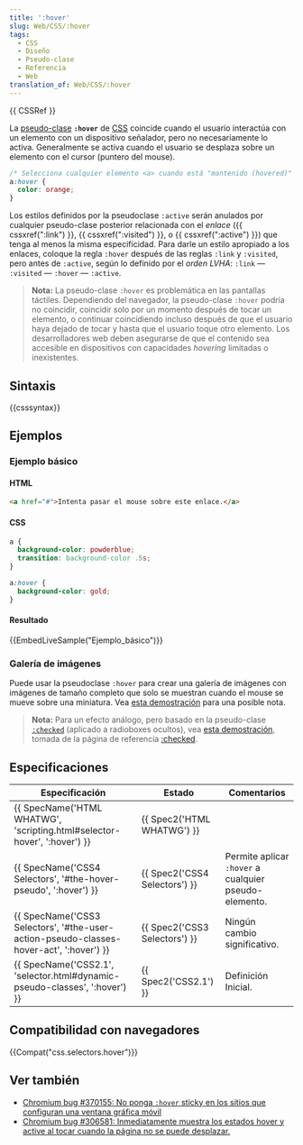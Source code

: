 ```yaml
---
title: ':hover'
slug: Web/CSS/:hover
tags:
  - CSS
  - Diseño
  - Pseudo-clase
  - Referencia
  - Web
translation_of: Web/CSS/:hover
---
```


{{ CSSRef }}

La [pseudo-clase](/es/docs/Web/CSS/Pseudo-classes) **`:hover`** de [CSS](/es/docs/Web/CSS) coincide cuando el usuario interactúa con un elemento con un dispositivo señalador, pero no necesariamente lo activa. Generalmente se activa cuando el usuario se desplaza sobre un elemento con el cursor (puntero del mouse).

```css
/* Selecciona cualquier elemento <a> cuando está "mantenido (hovered)" */
a:hover {
  color: orange;
}
```

Los estilos definidos por la pseudoclase `:active` serán anulados por cualquier pseudo-clase posterior relacionada con el _enlace_ ({{ cssxref(":link") }}, {{ cssxref(":visited") }}, o {{ cssxref(":active") }}) que tenga al menos la misma especificidad. Para darle un estilo apropiado a los enlaces, coloque la regla `:hover` después de las reglas `:link` y `:visited`, pero antes de `:active`, según lo definido por el _orden LVHA_: `:link` — `:visited` — `:hover` — `:active`.

> **Nota:** La pseudo-clase `:hover` es problemática en las pantallas táctiles. Dependiendo del navegador, la pseudo-clase `:hover` podría no coincidir, coincidir solo por un momento después de tocar un elemento, o continuar coincidiendo incluso después de que el usuario haya dejado de tocar y hasta que el usuario toque otro elemento. Los desarrolladores web deben asegurarse de que el contenido sea accesible en dispositivos con capacidades _hovering_ limitadas o inexistentes.

## Sintaxis

{{csssyntax}}

## Ejemplos

### Ejemplo básico

#### HTML

```html
<a href="#">Intenta pasar el mouse sobre este enlace.</a>
```

#### CSS

```css
a {
  background-color: powderblue;
  transition: background-color .5s;
}

a:hover {
  background-color: gold;
}
```

#### Resultado

{{EmbedLiveSample("Ejemplo_básico")}}

### Galería de imágenes

Puede usar la pseudoclase `:hover` para crear una galería de imágenes con imágenes de tamaño completo que solo se muestran cuando el mouse se mueve sobre una miniatura. Vea [esta demostración](/@api/deki/files/6247/=css-gallery.zip) para una posible nota.

> **Nota:** Para un efecto análogo, pero basado en la pseudo-clase [`:checked`](/es/docs/Web/CSS/%3Achecked) (aplicado a radioboxes ocultos), vea [esta demostración](/@api/deki/files/6268/=css-checked-gallery.zip), tomada de la página de referencia [:checked](/es/docs/Web/CSS/:checked).

## Especificaciones

| Especificación                                                                                                       | Estado                                   | Comentarios                                           |
| -------------------------------------------------------------------------------------------------------------------- | ---------------------------------------- | ----------------------------------------------------- |
| {{ SpecName('HTML WHATWG', 'scripting.html#selector-hover', ':hover') }}                     | {{ Spec2('HTML WHATWG') }}     |                                                       |
| {{ SpecName('CSS4 Selectors', '#the-hover-pseudo', ':hover') }}                                 | {{ Spec2('CSS4 Selectors') }} | Permite aplicar `:hover` a cualquier pseudo-elemento. |
| {{ SpecName('CSS3 Selectors', '#the-user-action-pseudo-classes-hover-act', ':hover') }} | {{ Spec2('CSS3 Selectors') }} | Ningún cambio significativo.                          |
| {{ SpecName('CSS2.1', 'selector.html#dynamic-pseudo-classes', ':hover') }}                 | {{ Spec2('CSS2.1') }}             | Definición Inicial.                                   |

## Compatibilidad con navegadores

{{Compat("css.selectors.hover")}}

## Ver también

- [Chromium bug #370155: No ponga `:hover` sticky en los sitios que configuran una ventana gráfica móvil](https://code.google.com/p/chromium/issues/detail?id=370155)
- [Chromium bug #306581: Inmediatamente muestra los estados hover y active al tocar cuando la página no se puede desplazar.](https://code.google.com/p/chromium/issues/detail?id=306581)
